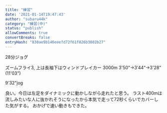 ```yaml
---
title: "練習"
date: '2021-01-14T19:47:43'
author: "subaru44k"
category: "練習(中)"
status: "publish"
allowComments: true
convertBreaks: false
entryHash: "830ae9b146eeefd72f61f826b3802b27"
---
```

28分ジョグ

ズームフライ3, 上は長袖下はウィンドプレイカー
3000m
3'50"→3'44"→3'28"(11'03")

9'32"jog

良い。今日は左足をダイナミックに動かしながら走れたと思う。
ラスト400mは流しみたいな人に抜かれそうになったから本気で走って72秒くらいでカバーした気がする。
おかげで速い動きもできた。
